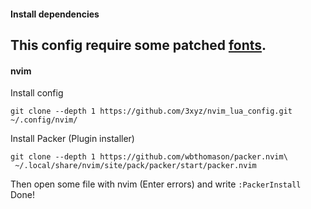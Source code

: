 #### Install dependencies
This config require some patched [fonts](https://www.nerdfonts.com/).
---
#### nvim
Install config
```
git clone --depth 1 https://github.com/3xyz/nvim_lua_config.git ~/.config/nvim/
```
Install Packer (Plugin installer)
```
git clone --depth 1 https://github.com/wbthomason/packer.nvim\
 ~/.local/share/nvim/site/pack/packer/start/packer.nvim
```
Then open some file with nvim (Enter errors) and write `:PackerInstall`
Done!
